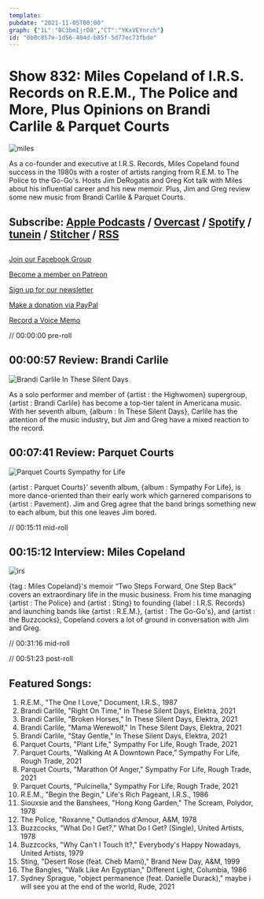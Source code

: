 ```yaml
---
template: 
pubdate: "2021-11-05T00:00"
graph: {"1L":"BC3bmIjrD8","CT":"YKxVEYnrch"}
id: "0b0c857e-1d56-404d-b85f-5d77ec73fbde"
---
```






# Show 832: Miles Copeland of I.R.S. Records on R.E.M., The Police and More, Plus Opinions on Brandi Carlile & Parquet Courts

![miles](https://static.soundopinions.org/images/2021/miles.jpeg)

As a co-founder and executive at I.R.S. Records, Miles Copeland found success in the 1980s with a roster of artists ranging from R.E.M. to The Police to the Go-Go's. Hosts Jim DeRogatis and Greg Kot talk with Miles about his influential career and his new memoir. Plus, Jim and Greg review some new music from Brandi Carlile & Parquet Courts. 



## Subscribe: [Apple Podcasts](https://itunes.apple.com/us/podcast/sound-opinions/id94793843) / [Overcast](https://overcast.fm/itunes94793843/sound-opinions) / [Spotify](https://open.spotify.com/show/1kNR8YL7TBrQuRxDdS4wtU) / [tunein](https://tunein.com/podcasts/Music-Podcasts/Sound-Opinions-p60273/) / [Stitcher](http://www.stitcher.com/podcast/sound-opinions) / [RSS](https://feeds.simplecast.com/Nn6fjnB0)



## 

[Join our Facebook Group](https://bit.ly/3sivr9T)

[Become a member on Patreon](https://bit.ly/3slWZvc)

[Sign up for our newsletter](https://bit.ly/3eEvRnG)

[Make a donation via PayPal](https://bit.ly/3dmt9lU)

[Record a Voice Memo](https://bit.ly/2RyD5Ah)

// 00:00:00 pre-roll



## 00:00:57 Review: Brandi Carlile

![Brandi Carlile In These Silent Days](https://static.soundopinions.org/assets/832/1L1.jpg)

As a solo performer and member of {artist : the Highwomen} supergroup, {artist : Brandi Carlile} has become a top-tier talent in Americana music. With her seventh album, {album : In These Silent Days}, Carlile has the attention of the music industry, but Jim and Greg have a mixed reaction to the record.



## 00:07:41 Review: Parquet Courts

![Parquet Courts Sympathy for Life](https://static.soundopinions.org/assets/832/CT1.jpg)

{artist : Parquet Courts}' seventh album, {album : Sympathy For Life}, is more dance-oriented than their early work which garnered comparisons to {artist : Pavement}. Jim and Greg agree that the band brings something new to each album, but this one leaves Jim bored.

// 00:15:11 mid-roll



## 00:15:12 Interview: Miles Copeland

![irs](https://static.soundopinions.org/images/2021/irs.jpeg)

{tag : Miles Copeland}'s memoir “Two Steps Forward, One Step Back” covers an extraordinary life in the music business. From his time managing {artist : The Police} and {artist : Sting} to founding {label : I.R.S. Records} and launching bands like {artist : R.E.M.}, {artist : The Go-Go's}, and {artist : the Buzzcocks}, Copeland covers a lot of ground in conversation with Jim and Greg.

// 00:31:16 mid-roll

// 00:51:23 post-roll



## Featured Songs:

1. R.E.M., "The One I Love," Document, I.R.S., 1987
2. Brandi Carlile, "Right On Time," In These Silent Days, Elektra, 2021
3. Brandi Carlile, "Broken Horses," In These Silent Days, Elektra, 2021
4. Brandi Carlile, "Mama Werewolf," In These Silent Days, Elektra, 2021
5. Brandi Carlile, "Stay Gentle," In These Silent Days, Elektra, 2021
6. Parquet Courts, "Plant Life," Sympathy For Life, Rough Trade, 2021
7. Parquet Courts, "Walking At A Downtown Pace," Sympathy For Life, Rough Trade, 2021
8. Parquet Courts, "Marathon Of Anger," Sympathy For Life, Rough Trade, 2021
9. Parquet Courts, "Pulcinella," Sympathy For Life, Rough Trade, 2021
10. R.E.M., "Begin the Begin," Life's Rich Pageant, I.R.S., 1986
11. Siouxsie and the Banshees, "Hong Kong Garden," The Scream, Polydor, 1978
12. The Police, "Roxanne," Outlandos d'Amour, A&M, 1978
13. Buzzcocks, "What Do I Get?," What Do I Get? (Single), United Artists, 1978
14. Buzzcocks, "Why Can't I Touch It?," Everybody's Happy Nowadays, United Artists, 1979
15. Sting, "Desert Rose (feat. Cheb Mami)," Brand New Day, A&M, 1999
16. The Bangles, "Walk Like An Egyptian," Different Light, Columbia, 1986
17. Sydney Sprague, "object permanence (feat. Danielle Durack)," maybe i will see you at the end of the world, Rude, 2021